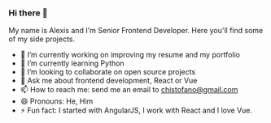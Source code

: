 ### Hi there 👋

My name is Alexis and I'm Senior Frontend Developer. Here you'll find some of my side projects.


- 🔭 I’m currently working on improving my resume and my portfolio
- 🌱 I’m currently learning Python
- 👯 I’m looking to collaborate on open source projects
- 💬 Ask me about frontend development, React or Vue
- 📫 How to reach me: send me an email to chistofano@gmail.com
- 😄 Pronouns: He, Him
- ⚡ Fun fact: I started with AngularJS, I work with React and I love Vue.

<!--
**alexisreina/alexisreina** is a ✨ _special_ ✨ repository because its `README.md` (this file) appears on your GitHub profile.

Here are some ideas to get you started:

- 🔭 I’m currently working on ...
- 🌱 I’m currently learning ...
- 👯 I’m looking to collaborate on ...
- 🤔 I’m looking for help with ...
- 💬 Ask me about ...
- 📫 How to reach me: ...
- 😄 Pronouns: ...
- ⚡ Fun fact: ...
-->
